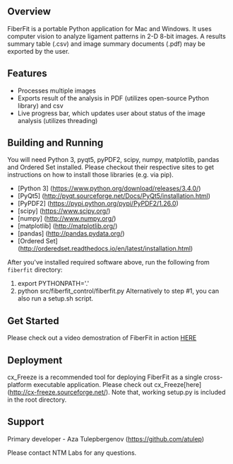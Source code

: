 ## Overview
FiberFit is a portable Python application for Mac and Windows. It uses computer vision to analyze ligament patterns in 2-D 8-bit images. A results summary table (.csv) and image summary documents (.pdf) may be exported by the user. 
## Features
* Processes multiple images
* Exports result of the analysis in PDF (utilizes open-source Python library) and csv
* Live progress bar, which updates user about status of the image analysis (utilizes threading)

## Building and Running
You will need Python 3, pyqt5, pyPDF2, scipy, numpy, matplotlib, pandas and Ordered Set installed. Please checkout 
their respective sites to get instructions on how to install those libraries (e.g. via pip).
* [Python 3] (https://www.python.org/download/releases/3.4.0/)
* [PyQt5] (http://pyqt.sourceforge.net/Docs/PyQt5/installation.html)
* [PyPDF2] (https://pypi.python.org/pypi/PyPDF2/1.26.0)
* [scipy] (https://www.scipy.org/) 
* [numpy] (http://www.numpy.org/)
* [matplotlib] (http://matplotlib.org/)
* [pandas] (http://pandas.pydata.org/)
* [Ordered Set] (http://orderedset.readthedocs.io/en/latest/installation.html)

After you've installed required software above, run the following from ```fiberfit``` directory:
 1. export PYTHONPATH='.'
 2. python src/fiberfit_control/fiberfit.py
Alternatively to step #1, you can also run a setup.sh script.

## Get Started
Please check out a video demostration of FiberFit in action [HERE](https://www.youtube.com/watch?v=ZIm1AxTubYo)

## Deployment
cx_Freeze is a recommended tool for deploying FiberFit as a single cross-platform executable application. 
Please check out cx_Freeze[here] (http://cx-freeze.sourceforge.net/). Note that, working setup.py is included in the root directory.

## Support
Primary developer - Aza Tulepbergenov (https://github.com/atulep)

Please contact NTM Labs for any questions.

